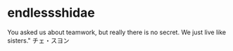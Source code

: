 endlessshidae
=============

You asked us about teamwork, but really there is no secret. We just live like sisters."   チェ・スヨン
